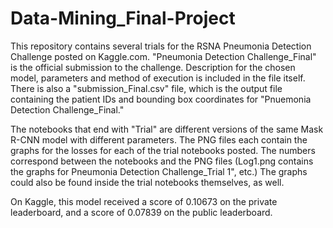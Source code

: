 # Data-Mining_Final-Project

This repository contains several trials for the RSNA Pneumonia Detection Challenge posted on Kaggle.com. "Pneumonia Detection Challenge_Final" is the official submission to the challenge. Description for the chosen model, parameters and method of execution is included in the file itself. There is also a "submission_Final.csv" file, which is the output file containing the patient IDs and bounding box coordinates for "Pnuemonia Detection Challenge_Final."

The notebooks that end with "Trial" are different versions of the same Mask R-CNN model with different parameters. The PNG files each contain the graphs for the losses for each of the trial notebooks posted. The numbers correspond between the notebooks and the PNG files (Log1.png contains the graphs for Pneumonia Detection Challenge_Trial 1", etc.) The graphs could also be found inside the trial notebooks themselves, as well.

On Kaggle, this model received a score of 0.10673 on the private leaderboard, and a score of 0.07839 on the public leaderboard.

